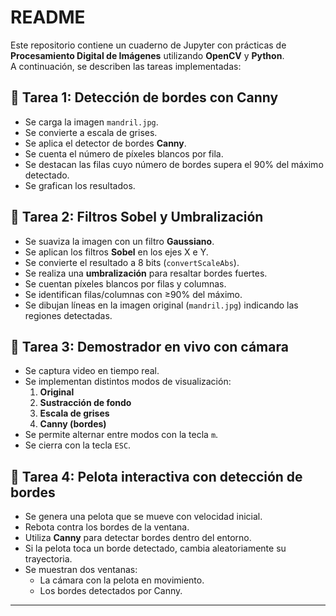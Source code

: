 # README

Este repositorio contiene un cuaderno de Jupyter con prácticas de **Procesamiento Digital de Imágenes** utilizando **OpenCV** y **Python**.  
A continuación, se describen las tareas implementadas:

## 📌 Tarea 1: Detección de bordes con Canny
- Se carga la imagen `mandril.jpg`.
- Se convierte a escala de grises.
- Se aplica el detector de bordes **Canny**.
- Se cuenta el número de píxeles blancos por fila.
- Se destacan las filas cuyo número de bordes supera el 90% del máximo detectado.
- Se grafican los resultados.

## 📌 Tarea 2: Filtros Sobel y Umbralización
- Se suaviza la imagen con un filtro **Gaussiano**.
- Se aplican los filtros **Sobel** en los ejes X e Y.
- Se convierte el resultado a 8 bits (`convertScaleAbs`).
- Se realiza una **umbralización** para resaltar bordes fuertes.
- Se cuentan píxeles blancos por filas y columnas.
- Se identifican filas/columnas con ≥90% del máximo.
- Se dibujan líneas en la imagen original (`mandril.jpg`) indicando las regiones detectadas.

## 📌 Tarea 3: Demostrador en vivo con cámara
- Se captura video en tiempo real.
- Se implementan distintos modos de visualización:
  1. **Original**  
  2. **Sustracción de fondo**  
  3. **Escala de grises**  
  4. **Canny (bordes)**  
- Se permite alternar entre modos con la tecla `m`.
- Se cierra con la tecla `ESC`.

## 📌 Tarea 4: Pelota interactiva con detección de bordes
- Se genera una pelota que se mueve con velocidad inicial.
- Rebota contra los bordes de la ventana.
- Utiliza **Canny** para detectar bordes dentro del entorno.
- Si la pelota toca un borde detectado, cambia aleatoriamente su trayectoria.
- Se muestran dos ventanas:  
  - La cámara con la pelota en movimiento.  
  - Los bordes detectados por Canny.  

---
